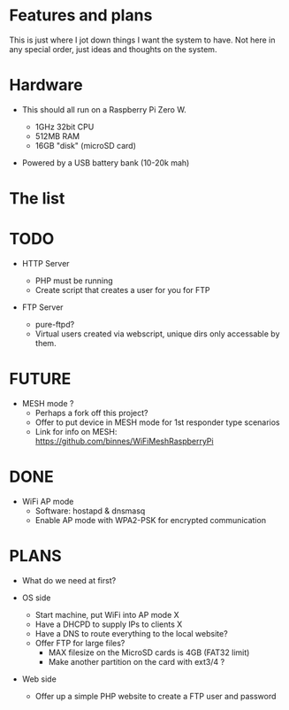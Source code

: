 # Features and plans

This is just where I jot down things I want the system to have.
Not here in any special order, just ideas and thoughts on the system.

# Hardware

* This should all run on a Raspberry Pi Zero W.
    * 1GHz 32bit CPU
    * 512MB RAM
    * 16GB "disk" (microSD card)

* Powered by a USB battery bank (10-20k mah)

# The list

# TODO
* HTTP Server
    * PHP must be running
    * Create script that creates a user for you for FTP
 
* FTP Server
    * pure-ftpd?
    * Virtual users created via webscript, unique dirs only accessable by them.

# FUTURE
* MESH mode ?
    * Perhaps a fork off this project?
    * Offer to put device in MESH mode for 1st responder type scenarios
    * Link for info on MESH: https://github.com/binnes/WiFiMeshRaspberryPi

# DONE
* WiFi AP mode
    * Software: hostapd & dnsmasq
    * Enable AP mode with WPA2-PSK for encrypted communication

# PLANS
* What do we need at first?

* OS side
    * Start machine, put WiFi into AP mode X
    * Have a DHCPD to supply IPs to clients X
    * Have a DNS to route everything to the local website?
    * Offer FTP for large files?
        * MAX filesize on the MicroSD cards is 4GB (FAT32 limit)
        * Make another partition on the card with ext3/4 ?
* Web side
    * Offer up a simple PHP website to create a FTP user and password